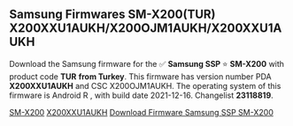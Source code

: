 <h2>Samsung Firmwares SM-X200(TUR) X200XXU1AUKH/X200OJM1AUKH/X200XXU1AUKH</h2>
Download the Samsung firmware for the ✅ <strong>Samsung SSP </strong> ⭐ <strong>SM-X200</strong> with product code <strong>TUR</strong> <strong> from Turkey</strong>. This firmware has version number PDA <strong>X200XXU1AUKH</strong> and CSC X200OJM1AUKH. The operating system of this firmware is Android R , with build date 2021-12-16. Changelist <strong>23118819</strong>.

[SM-X200](https://samfirm.shop/samsung/model/SM-X200)
[X200XXU1AUKH](https://samfirm.shop/samsung/pda/X200XXU1AUKH)
[Download Firmware Samsung SSP SM-X200](https://samfirm.shop/samsung/firmware/484232)
